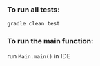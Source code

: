 ### To run all tests:

`gradle clean test`


### To run the main function:

run `Main.main()` in IDE